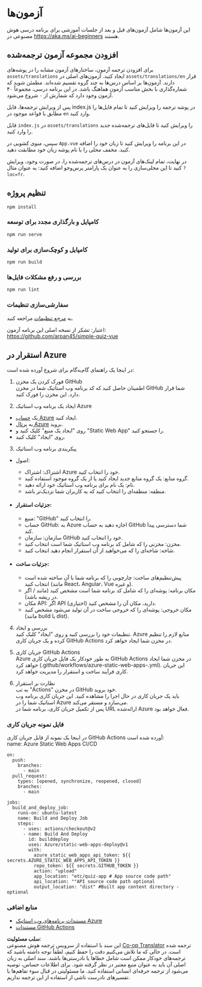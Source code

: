 <!--
CO_OP_TRANSLATOR_METADATA:
{
  "original_hash": "d699cf8509f74baa5b0b838de5cf0662",
  "translation_date": "2025-08-24T10:51:45+00:00",
  "source_file": "etc/quiz-app/README.md",
  "language_code": "fa"
}
-->
# آزمون‌ها

این آزمون‌ها شامل آزمون‌های قبل و بعد از جلسات آموزشی برای برنامه درسی هوش مصنوعی در https://aka.ms/ai-beginners هستند.

## افزودن مجموعه آزمون ترجمه‌شده

برای افزودن ترجمه آزمون، ساختارهای آزمون مشابه را در پوشه‌های `assets/translations` ایجاد کنید. آزمون‌های اصلی در `assets/translations/en` قرار دارند. آزمون‌ها بر اساس درس‌ها به چند گروه تقسیم شده‌اند. مطمئن شوید که شماره‌گذاری با بخش مناسب آزمون هماهنگ باشد. در این برنامه درسی، مجموعاً ۴۰ آزمون وجود دارد که شمارش از ۰ شروع می‌شود.

پس از ویرایش ترجمه‌ها، فایل index.js در پوشه ترجمه را ویرایش کنید تا تمام فایل‌ها را مطابق با قواعد موجود در `en` وارد کنید.

فایل `index.js` در `assets/translations` را ویرایش کنید تا فایل‌های ترجمه‌شده جدید را وارد کنید.

سپس، منوی کشویی در `App.vue` در این برنامه را ویرایش کنید تا زبان خود را اضافه کنید. مخفف محلی را با نام پوشه زبان خود مطابقت دهید.

در نهایت، تمام لینک‌های آزمون در درس‌های ترجمه‌شده را، در صورت وجود، ویرایش کنید تا این محلی‌سازی را به عنوان یک پارامتر پرس‌وجو اضافه کنید: به عنوان مثال `?loc=fr`.

## تنظیم پروژه

```
npm install
```

### کامپایل و بارگذاری مجدد برای توسعه

```
npm run serve
```

### کامپایل و کوچک‌سازی برای تولید

```
npm run build
```

### بررسی و رفع مشکلات فایل‌ها

```
npm run lint
```

### سفارشی‌سازی تنظیمات

به [مرجع تنظیمات](https://cli.vuejs.org/config/) مراجعه کنید.

اعتبار: تشکر از نسخه اصلی این برنامه آزمون: https://github.com/arpan45/simple-quiz-vue

## استقرار در Azure

در اینجا یک راهنمای گام‌به‌گام برای شروع آورده شده است:

1. فورک کردن یک مخزن GitHub  
اطمینان حاصل کنید که کد برنامه وب استاتیک شما در مخزن GitHub شما قرار دارد. این مخزن را فورک کنید.

2. ایجاد یک برنامه وب استاتیک Azure  
- یک [حساب Azure](http://azure.microsoft.com) ایجاد کنید.  
- به [پرتال Azure](https://portal.azure.com) بروید.  
- روی "ایجاد یک منبع" کلیک کنید و "Static Web App" را جستجو کنید.  
- روی "ایجاد" کلیک کنید.  

3. پیکربندی برنامه وب استاتیک  
- اصول:  
  - اشتراک: اشتراک Azure خود را انتخاب کنید.  
  - گروه منابع: یک گروه منابع جدید ایجاد کنید یا از یک گروه موجود استفاده کنید.  
  - نام: یک نام برای برنامه وب استاتیک خود ارائه دهید.  
  - منطقه: منطقه‌ای را انتخاب کنید که به کاربران شما نزدیک‌تر باشد.  

- #### جزئیات استقرار:  
  - منبع: "GitHub" را انتخاب کنید.  
  - حساب GitHub: به Azure اجازه دهید به حساب GitHub شما دسترسی پیدا کند.  
  - سازمان: سازمان GitHub خود را انتخاب کنید.  
  - مخزن: مخزنی را که شامل کد برنامه وب استاتیک شما است انتخاب کنید.  
  - شاخه: شاخه‌ای را که می‌خواهید از آن استقرار انجام دهید انتخاب کنید.  

- #### جزئیات ساخت:  
  - پیش‌تنظیم‌های ساخت: چارچوبی را که برنامه شما با آن ساخته شده است انتخاب کنید (مانند React، Angular، Vue و غیره).  
  - مکان برنامه: پوشه‌ای را که شامل کد برنامه شما است مشخص کنید (مانند / اگر در ریشه باشد).  
  - مکان API: اگر API دارید، مکان آن را مشخص کنید (اختیاری).  
  - مکان خروجی: پوشه‌ای را که خروجی ساخت در آن تولید می‌شود مشخص کنید (مانند build یا dist).  

4. بررسی و ایجاد  
تنظیمات خود را بررسی کنید و روی "ایجاد" کلیک کنید. Azure منابع لازم را تنظیم کرده و یک جریان کاری GitHub Actions در مخزن شما ایجاد خواهد کرد.

5. جریان کاری GitHub Actions  
Azure به طور خودکار یک فایل جریان کاری GitHub Actions در مخزن شما ایجاد خواهد کرد (.github/workflows/azure-static-web-apps-<name>.yml). این جریان کاری فرآیند ساخت و استقرار را مدیریت خواهد کرد.

6. نظارت بر استقرار  
به تب "Actions" در مخزن GitHub خود بروید.  
باید یک جریان کاری در حال اجرا را مشاهده کنید. این جریان کاری برنامه وب استاتیک شما را در Azure می‌سازد و مستقر می‌کند.  
پس از تکمیل جریان کاری، برنامه شما در URL ارائه‌شده Azure فعال خواهد بود.

### فایل نمونه جریان کاری

در اینجا یک نمونه از فایل جریان کاری GitHub Actions آورده شده است:  
name: Azure Static Web Apps CI/CD  
```
on:
  push:
    branches:
      - main
  pull_request:
    types: [opened, synchronize, reopened, closed]
    branches:
      - main

jobs:
  build_and_deploy_job:
    runs-on: ubuntu-latest
    name: Build and Deploy Job
    steps:
      - uses: actions/checkout@v2
      - name: Build And Deploy
        id: builddeploy
        uses: Azure/static-web-apps-deploy@v1
        with:
          azure_static_web_apps_api_token: ${{ secrets.AZURE_STATIC_WEB_APPS_API_TOKEN }}
          repo_token: ${{ secrets.GITHUB_TOKEN }}
          action: "upload"
          app_location: "etc/quiz-app # App source code path"
          api_location: ""API source code path optional
          output_location: "dist" #Built app content directory - optional
```

### منابع اضافی  
- [مستندات برنامه‌های وب استاتیک Azure](https://learn.microsoft.com/azure/static-web-apps/getting-started)  
- [مستندات GitHub Actions](https://docs.github.com/actions/use-cases-and-examples/deploying/deploying-to-azure-static-web-app)  

**سلب مسئولیت**:  
این سند با استفاده از سرویس ترجمه هوش مصنوعی [Co-op Translator](https://github.com/Azure/co-op-translator) ترجمه شده است. در حالی که ما تلاش می‌کنیم دقت را حفظ کنیم، لطفاً توجه داشته باشید که ترجمه‌های خودکار ممکن است شامل خطاها یا نادرستی‌ها باشند. سند اصلی به زبان اصلی آن باید به عنوان منبع معتبر در نظر گرفته شود. برای اطلاعات حساس، توصیه می‌شود از ترجمه حرفه‌ای انسانی استفاده کنید. ما مسئولیتی در قبال سوء تفاهم‌ها یا تفسیرهای نادرست ناشی از استفاده از این ترجمه نداریم.